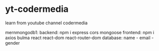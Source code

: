 # yt-codermedia
learn from youtube channel codermedia

mernmongodb1:
backend: npm i express cors mongoose
frontend: npm i axios bulma react react-dom react-router-dom
database: name - email - gender
